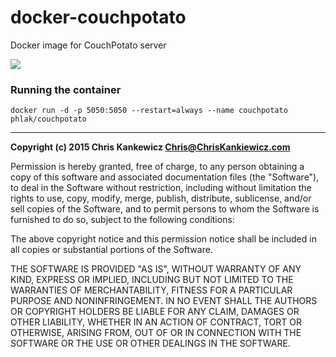 docker-couchpotato
==================

Docker image for CouchPotato server

[![](https://images.microbadger.com/badges/image/phlak/couchpotato.svg)](http://microbadger.com/#/images/phlak/couchpotato "Get your own image badge on microbadger.com")

### Running the container

    docker run -d -p 5050:5050 --restart=always --name couchpotato phlak/couchpotato

-----

**Copyright (c) 2015 Chris Kankewicz <Chris@ChrisKankiewicz.com>**

Permission is hereby granted, free of charge, to any person obtaining a copy
of this software and associated documentation files (the "Software"), to deal
in the Software without restriction, including without limitation the rights
to use, copy, modify, merge, publish, distribute, sublicense, and/or sell
copies of the Software, and to permit persons to whom the Software is
furnished to do so, subject to the following conditions:

The above copyright notice and this permission notice shall be included in
all copies or substantial portions of the Software.

THE SOFTWARE IS PROVIDED "AS IS", WITHOUT WARRANTY OF ANY KIND, EXPRESS OR
IMPLIED, INCLUDING BUT NOT LIMITED TO THE WARRANTIES OF MERCHANTABILITY,
FITNESS FOR A PARTICULAR PURPOSE AND NONINFRINGEMENT. IN NO EVENT SHALL THE
AUTHORS OR COPYRIGHT HOLDERS BE LIABLE FOR ANY CLAIM, DAMAGES OR OTHER
LIABILITY, WHETHER IN AN ACTION OF CONTRACT, TORT OR OTHERWISE, ARISING FROM,
OUT OF OR IN CONNECTION WITH THE SOFTWARE OR THE USE OR OTHER DEALINGS IN
THE SOFTWARE.
